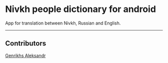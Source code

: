# Nivkh people dictionary for android

App for translation between Nivkh, Russian and English.
***

## Contributors

[Genrikhs Aleksandr](http://github.com/GenrikhsAlexandr)
